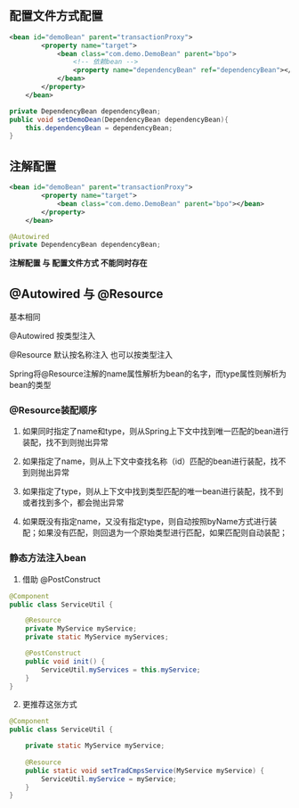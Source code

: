 ## 配置文件方式配置

```xml
<bean id="demoBean" parent="transactionProxy">
        <property name="target">
            <bean class="com.demo.DemoBean" parent="bpo">
                <!-- 依赖bean -->
                <property name="dependencyBean" ref="dependencyBean"></property>
            </bean>
        </property>
    </bean>
```

```java
private DependencyBean dependencyBean;
public void setDemoDean(DependencyBean dependencyBean){
    this.dependencyBean = dependencyBean;
}
```

## 注解配置

```xml
<bean id="demoBean" parent="transactionProxy">
        <property name="target">
            <bean class="com.demo.DemoBean" parent="bpo"></bean>
        </property>
    </bean>
```

```java
@Autowired
private DependencyBean dependencyBean;
```

**注解配置 与 配置文件方式 不能同时存在**

## @Autowired 与 @Resource

基本相同

@Autowired 按类型注入

@Resource 默认按名称注入 也可以按类型注入

Spring将@Resource注解的name属性解析为bean的名字，而type属性则解析为bean的类型

### @Resource装配顺序
1. 如果同时指定了name和type，则从Spring上下文中找到唯一匹配的bean进行装配，找不到则抛出异常

2. 如果指定了name，则从上下文中查找名称（id）匹配的bean进行装配，找不到则抛出异常

3. 如果指定了type，则从上下文中找到类型匹配的唯一bean进行装配，找不到或者找到多个，都会抛出异常

4. 如果既没有指定name，又没有指定type，则自动按照byName方式进行装配；如果没有匹配，则回退为一个原始类型进行匹配，如果匹配则自动装配；


### 静态方法注入bean

1. 借助 @PostConstruct

```java
@Component
public class ServiceUtil {

	@Resource
	private MyService myService;
	private static MyService myServices;

	@PostConstruct
	public void init() {
		ServiceUtil.myServices = this.myService;
	}
}
```

2.  更推荐这张方式

```java
@Component
public class ServiceUtil {

	private static MyService myService;
    
    @Resource
    public static void setTradCmpsService(MyService myService) {
        ServiceUtil.myService = myService;
    }
}
```